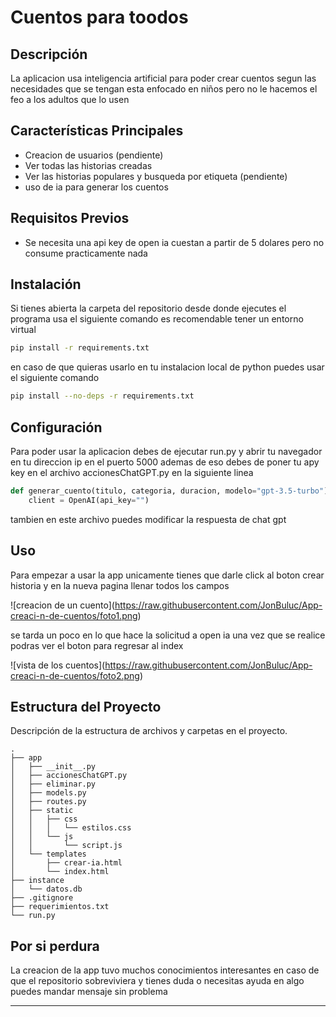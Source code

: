 
# Cuentos para toodos

## Descripción

La aplicacion usa inteligencia artificial para poder crear cuentos segun las necesidades que se tengan esta enfocado en niños pero no le hacemos el feo a los adultos que lo usen

## Características Principales

- Creacion de usuarios (pendiente)
- Ver todas las historias creadas
- Ver las historias populares y busqueda por etiqueta (pendiente)
- uso de ia para generar los cuentos

## Requisitos Previos

- Se necesita una api key de open ia cuestan a partir de 5 dolares pero no consume practicamente nada

## Instalación

Si tienes abierta la carpeta del repositorio desde donde ejecutes el programa usa el siguiente comando es recomendable tener un entorno virtual

```bash
pip install -r requirements.txt
```
en caso de que quieras usarlo en tu instalacion local de python puedes usar el siguiente comando

```bash
pip install --no-deps -r requirements.txt
```

## Configuración

Para poder usar la aplicacion debes de ejecutar run.py y abrir tu navegador en tu direccion ip en el puerto 5000 ademas de eso debes de poner tu apy key en el archivo accionesChatGPT.py en la siguiente linea
```python
def generar_cuento(titulo, categoria, duracion, modelo="gpt-3.5-turbo"):
    client = OpenAI(api_key="")
```

tambien en este archivo puedes modificar la respuesta de chat gpt
## Uso

Para empezar a usar la app unicamente tienes que darle click al boton crear historia y en la nueva pagina llenar todos los campos


<span>![</span><span>creacion de un cuento</span><span>]</span><span>(</span><span>https://raw.githubusercontent.com/JonBuluc/App-creaci-n-de-cuentos/foto1.png</span><span>)</span>


se tarda un poco en lo que hace la solicitud a open ia una vez que se realice podras ver el boton para regresar al index


<span>![</span><span>vista de los cuentos</span><span>]</span><span>(</span><span>https://raw.githubusercontent.com/JonBuluc/App-creaci-n-de-cuentos/foto2.png</span><span>)</span>

## Estructura del Proyecto

Descripción de la estructura de archivos y carpetas en el proyecto.

```
.
├── app
│   ├── __init__.py
│   ├── accionesChatGPT.py
│   ├── eliminar.py
│   ├── models.py
│   ├── routes.py
│   ├── static
│   │   ├── css
│   │   │   └── estilos.css
│   │   └── js
│   │       └── script.js
│   └── templates
│       ├── crear-ia.html
│       └── index.html
├── instance
│   └── datos.db
├── .gitignore
├── requerimientos.txt
└── run.py
```

## Por si perdura

La creacion de la app tuvo muchos conocimientos interesantes en caso de que el repositorio sobreviviera y tienes duda o necesitas ayuda en algo puedes mandar mensaje sin problema



---

